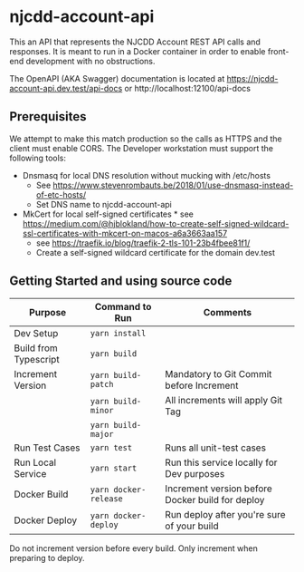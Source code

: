 # njcdd-account-api

This an API that represents the NJCDD Account REST API calls and responses. It is meant to run in a
Docker container in order to enable front-end development with no obstructions.

The OpenAPI (AKA Swagger) documentation is located
at https://njcdd-account-api.dev.test/api-docs or http://localhost:12100/api-docs

## Prerequisites

We attempt to make this match production so the calls as HTTPS and the client must enable CORS.
The Developer workstation must support the following tools:

* Dnsmasq for local DNS resolution without mucking with /etc/hosts
    * See https://www.stevenrombauts.be/2018/01/use-dnsmasq-instead-of-etc-hosts/
    * Set DNS name to njcdd-account-api
* MkCert for local self-signed certificates
    *
  see https://medium.com/@hjblokland/how-to-create-self-signed-wildcard-ssl-certificates-with-mkcert-on-macos-a6a3663aa157
    * see https://traefik.io/blog/traefik-2-tls-101-23b4fbee81f1/
    * Create a self-signed wildcard certificate for the domain dev.test

## Getting Started and using source code

| Purpose               | Command to Run        | Comments                                         |
|-----------------------|-----------------------|--------------------------------------------------|
| Dev Setup             | `yarn install`        |                                                  |
| Build from Typescript | `yarn build`          |                                                  |
| Increment Version     | `yarn build-patch`    | Mandatory to Git Commit before Increment         |
|                       | `yarn build-minor`    | All increments will apply Git Tag                |
|                       | `yarn build-major`    |                                                  |
| Run Test Cases        | `yarn test`           | Runs all unit-test cases                         |
| Run Local Service     | `yarn start`          | Run this service locally for Dev purposes        |
| Docker Build          | `yarn docker-release` | Increment version before Docker build for deploy |
| Docker Deploy         | `yarn docker-deploy`  | Run deploy after you're sure of your build       |

Do not increment version before every build. Only increment when preparing to deploy.
